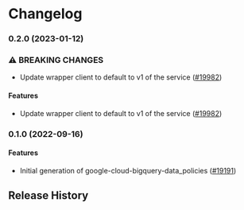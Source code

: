 # Changelog

### 0.2.0 (2023-01-12)

### ⚠ BREAKING CHANGES

* Update wrapper client to default to v1 of the service ([#19982](https://github.com/googleapis/google-cloud-ruby/issues/19982))

#### Features

* Update wrapper client to default to v1 of the service ([#19982](https://github.com/googleapis/google-cloud-ruby/issues/19982)) 

### 0.1.0 (2022-09-16)

#### Features

* Initial generation of google-cloud-bigquery-data_policies ([#19191](https://github.com/googleapis/google-cloud-ruby/issues/19191)) 

## Release History

